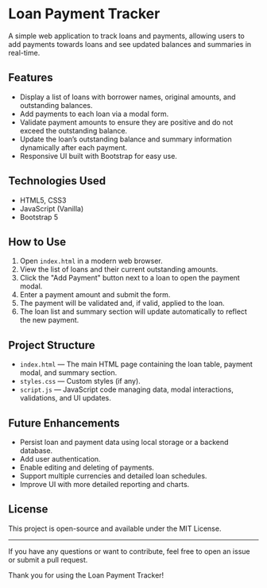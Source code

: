 # Loan Payment Tracker

A simple web application to track loans and payments, allowing users to add payments towards loans and see updated balances and summaries in real-time.

## Features

- Display a list of loans with borrower names, original amounts, and outstanding balances.
- Add payments to each loan via a modal form.
- Validate payment amounts to ensure they are positive and do not exceed the outstanding balance.
- Update the loan’s outstanding balance and summary information dynamically after each payment.
- Responsive UI built with Bootstrap for easy use.

## Technologies Used

- HTML5, CSS3
- JavaScript (Vanilla)
- Bootstrap 5

## How to Use

1. Open `index.html` in a modern web browser.
2. View the list of loans and their current outstanding amounts.
3. Click the "Add Payment" button next to a loan to open the payment modal.
4. Enter a payment amount and submit the form.
5. The payment will be validated and, if valid, applied to the loan.
6. The loan list and summary section will update automatically to reflect the new payment.

## Project Structure

- `index.html` — The main HTML page containing the loan table, payment modal, and summary section.
- `styles.css` — Custom styles (if any).
- `script.js` — JavaScript code managing data, modal interactions, validations, and UI updates.

## Future Enhancements

- Persist loan and payment data using local storage or a backend database.
- Add user authentication.
- Enable editing and deleting of payments.
- Support multiple currencies and detailed loan schedules.
- Improve UI with more detailed reporting and charts.

## License

This project is open-source and available under the MIT License.

---

If you have any questions or want to contribute, feel free to open an issue or submit a pull request.

Thank you for using the Loan Payment Tracker!
